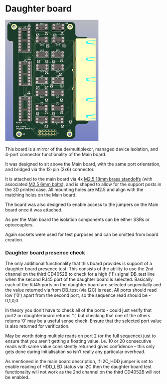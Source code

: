 # Daughter board

<img src="./Images/Daughter_board_TH_socket_v1.png" style="zoom:80%;" />

This board is a mirror of the de/multiplexor, managed device isolation, and 4-port connector functionality of the Main board.

It was designed to sit above the Main board, with the same port orientation, and bridged via the 12-pin (2x6) connector. 

It is attached to the main board via 4x [M2.5 18mm brass standoffs](https://www.aliexpress.com/item/1005003320815605.html) (with associated [M2.5 6mm bolts](https://www.aliexpress.com/item/1005003294513501.html)), and is shaped to allow for the support posts in the 3D printed case. All mounting holes are M2.5 and align with the matching holes on the Main board.

The board was also designed to enable access to the jumpers on the Main board once it was attached.

As per the Main board the isolation components can be either SSRs or optocouplers.

Again sockets were used for test purposes and can be omitted from board creation.



### Daughter board presence check

The only additional functionality that this board provides is support of a daughter board presence test. This consists of the ability to use the 2nd channel on the third CD4052B to check for a high ('1') signal DB_test line when the second RJ45 port of the daughter board is selected. Basically each of the RJ45 ports on the daughter board are selected sequentially and the value returned via from DB_test (via I2C) is read. All ports should read low ('0') apart from the second port, so the sequence read should be - 0,1,0,0.

In theory you don't have to check all of the ports - could just verify that port2 on daughterboard returns ‘1’, but checking that one of the others returns ‘0’ may be a useful sense check. Ensure that the selected port value is also returned for verification. 

May be worth doing multiple reads on port 2 (or the full sequence) just to ensure that you aren’t getting a floating value. i.e. 10 or 20 consecutive reads with same value consistently returned gives confidence – this only gets done during initialisation so isn’t really any particular overhead.

As mentioned in the main board description, if I2C_HDD jumper is set to enable reading of HDD_LED status via I2C then the daughter board test functionality will not work as the 2nd channel on the third CD4052B will not be enabled.

